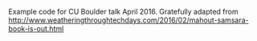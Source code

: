 Example code for CU Boulder talk April 2016.
Gratefully adapted from http://www.weatheringthroughtechdays.com/2016/02/mahout-samsara-book-is-out.html 
